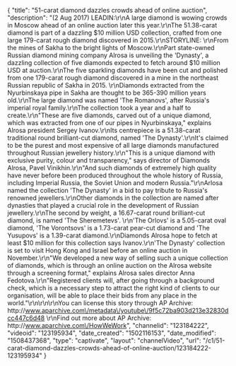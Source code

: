 {
    "title": "51-carat diamond dazzles crowds ahead of online auction",
    "description": "(2 Aug 2017) LEADIN:\r\nA large diamond is wowing crowds in Moscow ahead of an online auction later this year.\r\nThe 51.38-carat diamond is part of a dazzling $10 million USD collection, crafted from one large 179-carat rough diamond discovered in 2015.\r\nSTORYLINE: \r\nFrom the mines of Sakha to the bright lights of Moscow.\r\nPart state-owned Russian diamond mining company Alrosa is unveiling the 'Dynasty', a dazzling collection of five diamonds expected to fetch around $10 million USD at auction.\r\nThe five sparkling diamonds have been cut and polished from one 179-carat rough diamond discovered in a mine in the northeast Russian republic of Sakha in 2015. \r\nDiamonds extracted from the Nyurbinskaya pipe in Sakha are thought to be 365-390 million years old.\r\nThe large diamond was named 'The Romanovs', after Russia's imperial royal family.\r\nThe collection took a year and a half to create.\r\n\"These are five diamonds, carved out of a unique diamond, which was extracted from one of our pipes in Nyurbinskaya,\" explains Alrosa president Sergey Ivanov.\r\nIts centrepiece is a 51.38-carat traditional round brilliant-cut diamond, named 'The Dynasty'.\r\nIt's claimed to be the purest and most expensive of all large diamonds manufactured throughout Russian jewellery history.\r\n\"This is a unique diamond with exclusive purity, colour and transparency,\" says director of Diamonds Alrosa, Pavel Vinikhin.\r\n\"And such diamonds of extremely high quality have never before been produced throughout the whole history of Russia, including Imperial Russia, the Soviet Union and modern Russia.\"\r\nArlosa named the collection 'The Dynasty' in a bid to pay tribute to Russia's renowned jewellers.\r\nOther diamonds in the collection are named after dynasties that played a crucial role in the development of Russian jewellery.\r\nThe second by weight, a 16.67-carat round brilliant-cut diamond, is named 'The Sheremetevs'. \r\n'The Orlovs' is a 5.05-carat oval diamond, 'The Vorontsovs' is a 1.73-carat pear-cut diamond and 'The Yusupovs' is a 1.39-carat diamond.\r\nDiamonds Alrosa hope to fetch at least $10 million for this collection says Ivanov.\r\n'The Dynasty' collection is set to visit Hong Kong and Israel before an online auction in November.\r\n\"We developed a new way of selling such a unique collection of diamonds, which is through an online auction on the Alrosa website through a screening format,\" explains Alrosa sales director Anna Fedotova.\r\n\"Registered clients will, after going through a background check, which is a necessary step to attract the right kind of clients to our organisation, will be able to place their bids from any place in the world.\"\r\n\r\n\r\nYou can license this story through AP Archive: http:\/\/www.aparchive.com\/metadata\/youtube\/9f5c72ba903d213e32830dcc447c6d48 \r\nFind out more about AP Archive: http:\/\/www.aparchive.com\/HowWeWork",
    "channelid": "123184222",
    "videoid": "123195934",
    "date_created": "1502116153",
    "date_modified": "1508437368",
    "type": "captivate",
    "layout": "channelVideo",
    "url": "\/c1\/51-carat-diamond-dazzles-crowds-ahead-of-online-auction\/123184222-123195934"
}